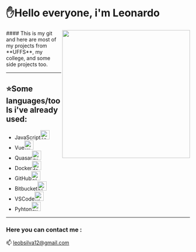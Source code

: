 # :raised_hand:Hello everyone, i'm Leonardo
<img src="https://tenor.com/view/itcrowd-hello-hi-wave-gif-12483828" align="right" height="350px">
#### This is my git and here are most of my projects from **UFFS**, my college, and some side projects too.

----------------------------------------

## :star:Some languages/tools i've already used:
* JavaScript<code><img height="25" src="https://github.com/leobsilva/leobsilva/blob/master/logos/js.png" alt="javascript"></code>
* Vue<code><img height="25" src="https://github.com/leobsilva/leobsilva/blob/master/logos/vue.png" alt="vue"></code>
* Quasar<code><img height="25" src="https://github.com/leobsilva/leobsilva/blob/master/logos/quasar.png" alt="quasar"></code>
* Docker<code><img height="25" src="https://github.com/leobsilva/leobsilva/blob/master/logos/docker.jpg" alt="docker"></code>
* GitHub<code><img height="25" src="https://github.com/leobsilva/leobsilva/blob/master/logos/github.png" alt="github"></code>
* Bitbucket<code><img height="25" src="https://github.com/leobsilva/leobsilva/blob/master/logos/bitbucket.jpg" alt="bitbucket"></code>
* VSCode<code><img height="25" src="https://github.com/leobsilva/leobsilva/blob/master/logos/Vscode.png" alt="vscode"></code>
* Pyhton<code><img height="25" src="https://github.com/leobsilva/leobsilva/blob/master/logos/pyhton.jpg" alt="python"></code>

-------------------------------------------

### Here you can contact me :
📫 leobsilva12@gmail.com




